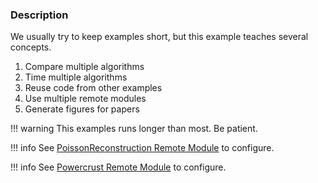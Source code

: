 ### Description

We usually try to keep examples short, but this example teaches several concepts.

1. Compare multiple algorithms
2. Time multiple algorithms
3. Reuse code from other examples
4. Use multiple remote modules
5. Generate figures for papers

!!! warning
    This examples runs longer than most. Be patient.

!!! info
    See [PoissonReconstruction Remote Module](/Cxx/Points/PoissonExtractSurface) to configure.

!!! info
    See [Powercrust Remote Module](/Cxx/Points/PoissonExtractSurface) to configure.
